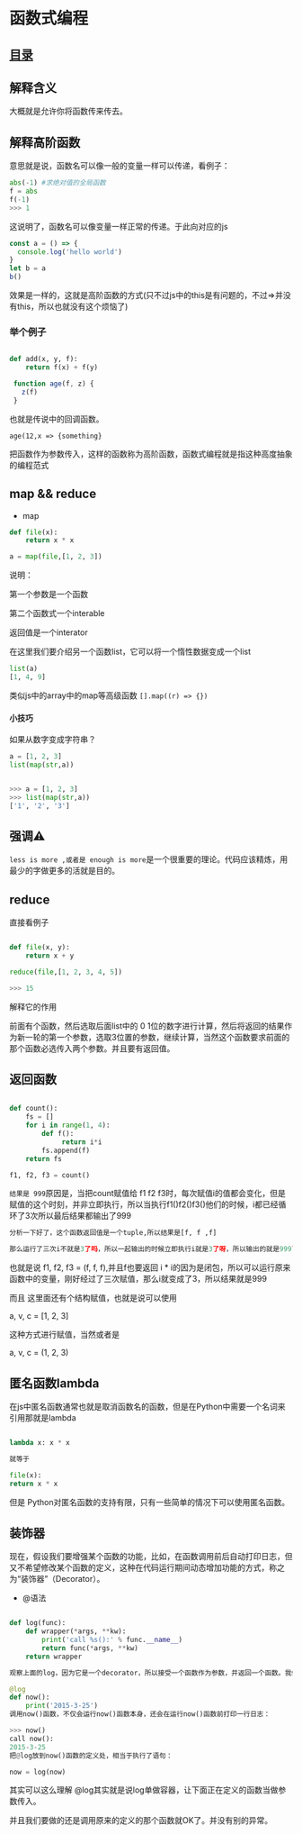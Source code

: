 # 函数式编程
## [目录](./summary.md)
## 解释含义

大概就是允许你将函数传来传去。

## 解释高阶函数

意思就是说，函数名可以像一般的变量一样可以传递，看例子：

```python
abs(-1) #求绝对值的全局函数
f = abs
f(-1)
>>> 1
```
这说明了，函数名可以像变量一样正常的传递。于此向对应的js

```javascript
const a = () => {
  console.log('hello world')
}
let b = a
b()
```
效果是一样的，这就是高阶函数的方式(只不过js中的this是有问题的，不过=>并没有this，所以也就没有这个烦恼了)

### 举个例子

```python

def add(x, y, f):
    return f(x) + f(y)

```

```javascript
 function age(f, z) {
   z(f)
 }
```

也就是传说中的回调函数。



`age(12,x => {something}`


把函数作为参数传入，这样的函数称为高阶函数，函数式编程就是指这种高度抽象的编程范式

## map && reduce

- map

```python
def file(x):
    return x * x

a = map(file,[1, 2, 3])

```

说明：

第一个参数是一个函数

第二个函数式一个interable

返回值是一个interator

在这里我们要介绍另一个函数list，它可以将一个惰性数据变成一个list

```python
list(a)
[1, 4, 9]

```

类似js中的array中的map等高级函数
`[].map((r) => {})`

#### 小技巧

如果从数字变成字符串？

```python
a = [1, 2, 3]
list(map(str,a))


>>> a = [1, 2, 3]
>>> list(map(str,a))
['1', '2', '3']

```

## 强调⚠️

`less is more ,或者是 enough is more`是一个很重要的理论。代码应该精炼，用最少的字做更多的活就是目的。

## reduce

直接看例子

```python

def file(x, y):
    return x + y

reduce(file,[1, 2, 3, 4, 5])

>>> 15


```

解释它的作用

前面有个函数，然后选取后面list中的 0 1位的数字进行计算，然后将返回的结果作为新一轮的第一个参数，选取3位置的参数，继续计算，当然这个函数要求前面的那个函数必选传入两个参数。并且要有返回值。

## 返回函数
```python

def count():
    fs = []
    for i in range(1, 4):
        def f():
             return i*i
        fs.append(f)
    return fs

f1, f2, f3 = count()

```

`结果是 999`原因是，当把count赋值给 f1 f2
f3时，每次赋值i的值都会变化，但是赋值的这个时刻，并非立即执行，所以当执行f1()f2()f3()他们的时候，i都已经循环了3次所以最后结果都输出了999

```python
分析一下好了，这个函数返回值是一个tuple,所以结果是[f, f ,f]

那么运行了三次i不就是3了吗，所以一起输出的时候立即执行i就是3了呀，所以输出的就是999了
```

也就是说
f1, f2, f3 = (f, f, f),并且f也要返回 i * i的因为是闭包，所以可以运行原来函数中的变量，刚好经过了三次赋值，那么i就变成了3，所以结果就是999

而且 这里面还有个结构赋值，也就是说可以使用

a, v, c = [1, 2, 3]

这种方式进行赋值，当然或者是

a, v, c = (1, 2, 3)

## 匿名函数lambda

在js中匿名函数通常也就是取消函数名的函数，但是在Python中需要一个名词来引用那就是lambda

```Python

lambda x: x * x

就等于

file(x):
return x * x

```

但是 Python对匿名函数的支持有限，只有一些简单的情况下可以使用匿名函数。

## 装饰器

现在，假设我们要增强某个函数的功能，比如，在函数调用前后自动打印日志，但又不希望修改某个函数的定义，这种在代码运行期间动态增加功能的方式，称之为“装饰器”（Decorator）。

- @语法

```Python

def log(func):
    def wrapper(*args, **kw):
        print('call %s():' % func.__name__)
        return func(*args, **kw)
    return wrapper

观察上面的log，因为它是一个decorator，所以接受一个函数作为参数，并返回一个函数。我们要借助Python的@语法，把decorator置于函数的定义处：

@log
def now():
    print('2015-3-25')
调用now()函数，不仅会运行now()函数本身，还会在运行now()函数前打印一行日志：

>>> now()
call now():
2015-3-25
把@log放到now()函数的定义处，相当于执行了语句：

now = log(now)
```
其实可以这么理解
@log其实就是说log单做容器，让下面正在定义的函数当做参数传入。

并且我们要做的还是调用原来的定义的那个函数就OK了。并没有别的异常。
